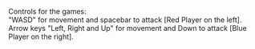Controls for the games:  
"WASD" for movement and spacebar to attack [Red Player on the left].
Arrow keys "Left, Right and Up" for movement and Down to attack [Blue Player on the right].
